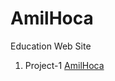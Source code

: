 # AmilHoca
Education Web Site
1. Project-1 [AmilHoca](https://pineconetechs.github.io/AmilHoca/index.html)
